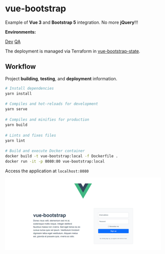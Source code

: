 # vue-bootstrap

Example of **Vue 3** and **Bootstrap 5** integration. No more **jQuery**!!!

**Environments:**

[Dev](https://vue-bootstrap-dev-iuj6vc72wa-uc.a.run.app/)
[QA](https://vue-bootstrap-qa-7td3j4wmyq-uc.a.run.app/)

The deployment is managed via Terraform in [vue-bootstrap-state](https://github.com/bellanov/vue-bootstrap-state).

## Workflow

Project **building**, **testing**, and **deployment** information.

```sh
# Install dependencies
yarn install

# Compiles and hot-reloads for development
yarn serve

# Compiles and minifies for production
yarn build

# Lints and fixes files
yarn lint

# Build and execute Docker container
docker build -t vue-bootstrap:local -f Dockerfile .
docker run -it -p 8080:80 vue-bootstrap:local
```

Access the application at `localhost:8080`

![Vue Bootstrap](./src/assets/vue-bootstrap.png)
